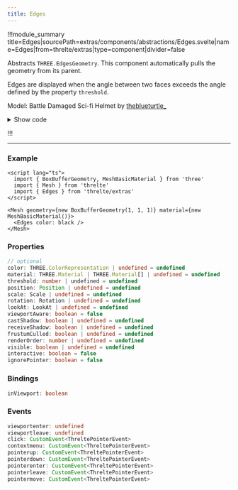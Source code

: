 ```yaml
---
title: Edges
---
```


<script lang="ts">
import Wrapper from '$examples/edges/Wrapper.svelte'
</script>

!!!module_summary title=Edges|sourcePath=extras/components/abstractions/Edges.svelte|name=Edges|from=threlte/extras|type=component|divider=false

Abstracts `THREE.EdgesGeometry`. This component automatically pulls the geometry from its parent.

Edges are displayed when the angle between two faces exceeds the angle defined by the property `threshold`.

<ExampleWrapper>
  <Wrapper />
</ExampleWrapper>

Model: Battle Damaged Sci-fi Helmet by [theblueturtle\_](https://sketchfab.com/theblueturtle_)

<details>
  <summary>Show code</summary>

@[code svelte|title=Wrapper.svelte](../../../../examples/edges/Wrapper.svelte)
@[code svelte|title=Scene.svelte](../../../../examples/edges/Scene.svelte)

</details>

!!!

---

### Example

```svelte
<script lang="ts">
  import { BoxBufferGeometry, MeshBasicMaterial } from 'three'
  import { Mesh } from 'threlte'
  import { Edges } from 'threlte/extras'
</script>

<Mesh geometry={new BoxBufferGeometry(1, 1, 1)} material={new MeshBasicMaterial()}>
  <Edges color: black />
</Mesh>
```

### Properties

```ts
// optional
color: THREE.ColorRepresentation | undefined = undefined
material: THREE.Material | THREE.Material[] | undefined = undefined
threshold: number | undefined = undefined
position: Position | undefined = undefined
scale: Scale | undefined = undefined
rotation: Rotation | undefined = undefined
lookAt: LookAt | undefined = undefined
viewportAware: boolean = false
castShadow: boolean | undefined = undefined
receiveShadow: boolean | undefined = undefined
frustumCulled: boolean | undefined = undefined
renderOrder: number | undefined = undefined
visible: boolean | undefined = undefined
interactive: boolean = false
ignorePointer: boolean = false
```

### Bindings

```ts
inViewport: boolean
```

### Events

```ts
viewportenter: undefined
viewportleave: undefined
click: CustomEvent<ThreltePointerEvent>
contextmenu: CustomEvent<ThreltePointerEvent>
pointerup: CustomEvent<ThreltePointerEvent>
pointerdown: CustomEvent<ThreltePointerEvent>
pointerenter: CustomEvent<ThreltePointerEvent>
pointerleave: CustomEvent<ThreltePointerEvent>
pointermove: CustomEvent<ThreltePointerEvent>
```
